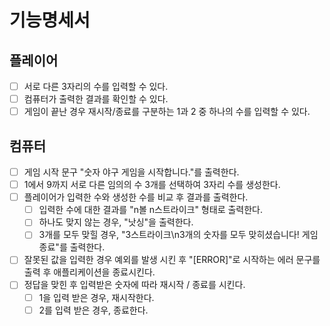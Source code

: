 # 기능명세서

## 플레이어

- [ ] 서로 다른 3자리의 수를 입력할 수 있다.
- [ ] 컴퓨터가 출력한 결과를 확인할 수 있다.
- [ ] 게임이 끝난 경우 재시작/종료를 구분하는 1과 2 중 하나의 수를 입력할 수 있다.

## 컴퓨터

- [ ] 게임 시작 문구 "숫자 야구 게임을 시작합니다."를 출력한다.
- [ ] 1에서 9까지 서로 다른 임의의 수 3개를 선택하여 3자리 수를 생성한다.
- [ ] 플레이어가 입력한 수와 생성한 수를 비교 후 결과를 출력한다.
  - [ ] 입력한 수에 대한 결과를 "n볼 n스트라이크" 형태로 출력한다.
  - [ ] 하나도 맞지 않는 경우, "낫싱"을 출력한다.
  - [ ] 3개를 모두 맞힐 경우, "3스트라이크\n3개의 숫자를 모두 맞히셨습니다! 게임 종료"를 출력한다.
- [ ] 잘못된 값을 입력한 경우 예외를 발생 시킨 후 "[ERROR]"로 시작하는 에러 문구를 출력 후 애플리케이션을 종료시킨다.
- [ ] 정답을 맞힌 후 입력받은 숫자에 따라 재시작 / 종료를 시킨다.
  - [ ] 1을 입력 받은 경우, 재시작한다.
  - [ ] 2를 입력 받은 경우, 종료한다.
